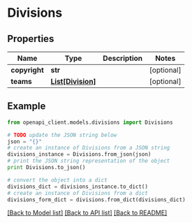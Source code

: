 # Divisions


## Properties

Name | Type | Description | Notes
------------ | ------------- | ------------- | -------------
**copyright** | **str** |  | [optional] 
**teams** | [**List[Division]**](Division.md) |  | [optional] 

## Example

```python
from openapi_client.models.divisions import Divisions

# TODO update the JSON string below
json = "{}"
# create an instance of Divisions from a JSON string
divisions_instance = Divisions.from_json(json)
# print the JSON string representation of the object
print Divisions.to_json()

# convert the object into a dict
divisions_dict = divisions_instance.to_dict()
# create an instance of Divisions from a dict
divisions_form_dict = divisions.from_dict(divisions_dict)
```
[[Back to Model list]](../README.md#documentation-for-models) [[Back to API list]](../README.md#documentation-for-api-endpoints) [[Back to README]](../README.md)


